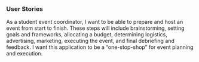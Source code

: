 ### User Stories
As a student event coordinator, I want to be able to prepare and host an event from start to finish. These steps will include brainstorming, setting goals and frameworks, allocating a budget, determining logistics, advertising, marketing, executing the event, and final debriefing and feedback. I want this application to be a “one-stop-shop” for event planning and execution.  
